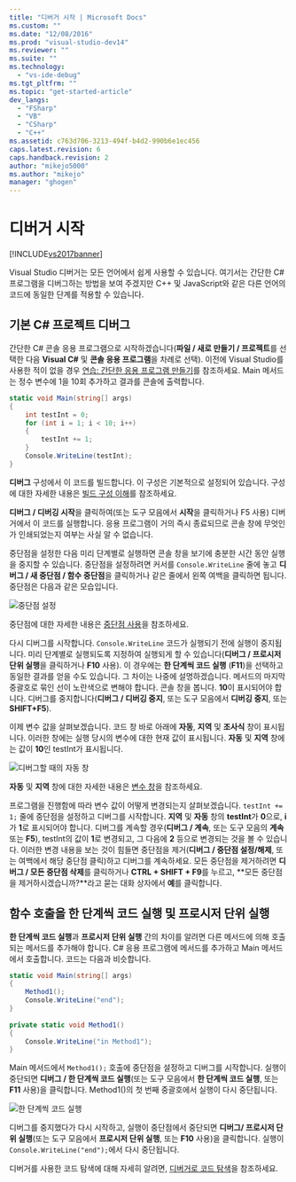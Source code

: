 ```yaml
---
title: "디버거 시작 | Microsoft Docs"
ms.custom: ""
ms.date: "12/08/2016"
ms.prod: "visual-studio-dev14"
ms.reviewer: ""
ms.suite: ""
ms.technology: 
  - "vs-ide-debug"
ms.tgt_pltfrm: ""
ms.topic: "get-started-article"
dev_langs: 
  - "FSharp"
  - "VB"
  - "CSharp"
  - "C++"
ms.assetid: c763d706-3213-494f-b4d2-990b6e1ec456
caps.latest.revision: 6
caps.handback.revision: 2
author: "mikejo5000"
ms.author: "mikejo"
manager: "ghogen"
---
```

# 디버거 시작
[!INCLUDE[vs2017banner](../code-quality/includes/vs2017banner.md)]

Visual Studio 디버거는 모든 언어에서 쉽게 사용할 수 있습니다.  여기서는 간단한 C\# 프로그램을 디버그하는 방법을 보여 주겠지만 C\+\+ 및 JavaScript와 같은 다른 언어의 코드에 동일한 단계를 적용할 수 있습니다.  
  
##  <a name="BKMK_Start_debugging_a_VS_project"></a> 기본 C\# 프로젝트 디버그  
 간단한 C\# 콘솔 응용 프로그램으로 시작하겠습니다\(**파일 \/ 새로 만들기 \/ 프로젝트**를 선택한 다음 **Visual C\#** 및 **콘솔 응용 프로그램**을 차례로 선택\).  이전에 Visual Studio를 사용한 적이 없을 경우 [연습: 간단한 응용 프로그램 만들기](../ide/walkthrough-create-a-simple-application-with-visual-csharp-or-visual-basic.md)를 참조하세요.  Main 메서드는 정수 변수에 1을 10회 추가하고 결과를 콘솔에 출력합니다.  
  
```c#  
static void Main(string[] args)  
{  
    int testInt = 0;  
    for (int i = 1; i < 10; i++)  
    {  
        testInt += 1;  
    }  
    Console.WriteLine(testInt);  
}  
```  
  
 **디버그** 구성에서 이 코드를 빌드합니다.  이 구성은 기본적으로 설정되어 있습니다.  구성에 대한 자세한 내용은 [빌드 구성 이해](../ide/understanding-build-configurations.md)를 참조하세요.  
  
 **디버그 \/ 디버깅 시작**을 클릭하여\(또는 도구 모음에서 **시작**을 클릭하거나 F5 사용\) 디버거에서 이 코드를 실행합니다.  응용 프로그램이 거의 즉시 종료되므로 콘솔 창에 무엇인가 인쇄되었는지 여부는 사실 알 수 없습니다.  
  
 중단점을 설정한 다음 미리 단계별로 실행하면 콘솔 창을 보기에 충분한 시간 동안 실행을 중지할 수 있습니다.  중단점을 설정하려면 커서를 `Console.WriteLine` 줄에 놓고 **디버그 \/ 새 중단점 \/ 함수 중단점**을 클릭하거나 같은 줄에서 왼쪽 여백을 클릭하면 됩니다.  중단점은 다음과 같은 모습입니다.  
  
 ![중단점 설정](~/docs/debugger/media/getstartedbreakpoint.png "GetStartedBreakpoint")  
  
 중단점에 대한 자세한 내용은 [중단점 사용](../debugger/using-breakpoints.md)을 참조하세요.  
  
 다시 디버그를 시작합니다.  `Console.WriteLine` 코드가 실행되기 전에 실행이 중지됩니다.  미리 단계별로 실행되도록 지정하여 실행되게 할 수 있습니다\(**디버그 \/ 프로시저 단위 실행**을 클릭하거나 **F10** 사용\).  이 경우에는 **한 단계씩 코드 실행** \(**F11**\)을 선택하고 동일한 결과를 얻을 수도 있습니다. 그 차이는 나중에 설명하겠습니다.  메서드의 마지막 중괄호로 묶인 선이 노란색으로 변해야 합니다.  콘솔 창을 봅니다.  **10**이 표시되어야 합니다.  디버그를 중지합니다\(**디버그 \/ 디버깅 중지**, 또는 도구 모음에서 **디버깅 중지**, 또는 **SHIFT\+F5**\).  
  
 이제 변수 값을 살펴보겠습니다.  코드 창 바로 아래에 **자동**, **지역** 및 **조사식** 창이 표시됩니다.  이러한 창에는 실행 당시의 변수에 대한 현재 값이 표시됩니다.  **자동** 및 **지역** 창에는 값이 **10**인 testInt가 표시됩니다.  
  
 ![디버그할 때의 자동 창](~/docs/debugger/media/getstartedwindows.png "GetStartedWindows")  
  
 **자동** 및 **지역** 창에 대한 자세한 내용은 [변수 창](../Topic/Variable%20Windows.md)을 참조하세요.  
  
 프로그램을 진행함에 따라 변수 값이 어떻게 변경되는지 살펴보겠습니다.  `testInt += 1;` 줄에 중단점을 설정하고 디버그를 시작합니다.  **지역** 및 **자동** 창의 **testInt**가 **0**으로, **i**가 **1**로 표시되어야 합니다.  디버그를 계속할 경우\(**디버그 \/ 계속**, 또는 도구 모음의 **계속** 또는 **F5**\), testInt의 값이 **1**로 변경되고, 그 다음에 **2** 등으로 변경되는 것을 볼 수 있습니다.  이러한 변경 내용을 보는 것이 힘들면 중단점을 제거\(**디버그 \/ 중단점 설정\/해제**, 또는 여백에서 해당 중단점 클릭\)하고 디버그를 계속하세요.  모든 중단점을 제거하려면 **디버그 \/ 모든 중단점 삭제**를 클릭하거나 **CTRL \+ SHIFT \+ F9**를 누르고, **모든 중단점을 제거하시겠습니까?**라고 묻는 대화 상자에서 **예**를 클릭합니다.  
  
## 함수 호출을 한 단계씩 코드 실행 및 프로시저 단위 실행  
 **한 단계씩 코드 실행**과 **프로시저 단위 실행** 간의 차이를 알려면 다른 메서드에 의해 호출되는 메서드를 추가해야 합니다.  C\# 응용 프로그램에 메서드를 추가하고 Main 메서드에서 호출합니다.  코드는 다음과 비슷합니다.  
  
```c#  
static void Main(string[] args)  
{  
    Method1();  
    Console.WriteLine("end");  
}  
  
private static void Method1()  
{  
    Console.WriteLine("in Method1");  
}  
```  
  
 Main 메서드에서 `Method1();` 호출에 중단점을 설정하고 디버그를 시작합니다.  실행이 중단되면 **디버그 \/ 한 단계씩 코드 실행**\(또는 도구 모음에서 **한 단계씩 코드 실행**, 또는 **F11** 사용\)을 클릭합니다.  Method1\(\)의 첫 번째 중괄호에서 실행이 다시 중단됩니다.  
  
 ![한 단계씩 코드 실행](~/docs/debugger/media/getstartedstepinto.png "GetStartedStepInto")  
  
 디버그를 중지했다가 다시 시작하고, 실행이 중단점에서 중단되면 **디버그\/ 프로시저 단위 실행**\(또는 도구 모음에서 **프로시저 단위 실행**, 또는 **F10** 사용\)을 클릭합니다.  실행이 `Console.WriteLine("end");`에서 다시 중단됩니다.  
  
 디버거를 사용한 코드 탐색에 대해 자세히 알려면, [디버거로 코드 탐색](../debugger/navigating-through-code-with-the-debugger.md)을 참조하세요.